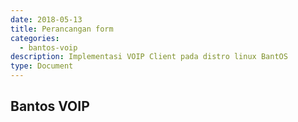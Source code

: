 ```yaml
---
date: 2018-05-13
title: Perancangan form
categories:
  - bantos-voip
description: Implementasi VOIP Client pada distro linux BantOS
type: Document
---
```


## Bantos VOIP
